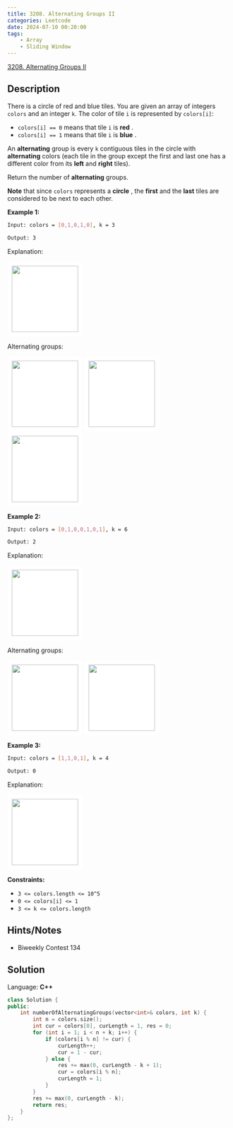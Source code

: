 ```yaml
---
title: 3208. Alternating Groups II
categories: Leetcode
date: 2024-07-10 00:20:00
tags:
    - Array
    - Sliding Window
---
```


[3208. Alternating Groups II](https://leetcode.com/problems/alternating-groups-ii/description/)

## Description

There is a circle of red and blue tiles. You are given an array of integers `colors` and an integer `k`. The color of tile `i` is represented by `colors[i]`:

- `colors[i] == 0` means that tile `i` is **red** .
- `colors[i] == 1` means that tile `i` is **blue** .

An **alternating**  group is every `k` contiguous tiles in the circle with **alternating**  colors (each tile in the group except the first and last one has a different color from its **left**  and **right**  tiles).

Return the number of **alternating**  groups.

**Note**  that since `colors` represents a **circle** , the **first**  and the **last**  tiles are considered to be next to each other.

**Example 1:**

```bash
Input: colors = [0,1,0,1,0], k = 3

Output: 3
```

Explanation:

<img alt="" data-darkreader-inline-bgcolor="" data-darkreader-inline-bgimage="" src="https://assets.leetcode.com/uploads/2024/06/19/screenshot-2024-05-28-183519.png" style="width: 150px; height: 150px; padding: 10px; background: rgb(255, 255, 255); border-radius: 0.5rem; --darkreader-inline-bgimage: initial; --darkreader-inline-bgcolor: #242729;">

Alternating groups:

<img alt="" data-darkreader-inline-bgcolor="" data-darkreader-inline-bgimage="" src="https://assets.leetcode.com/uploads/2024/05/28/screenshot-2024-05-28-182448.png" style="width: 150px; height: 150px; padding: 10px; background: rgb(255, 255, 255); border-radius: 0.5rem; --darkreader-inline-bgimage: initial; --darkreader-inline-bgcolor: #242729;">

<img alt="" data-darkreader-inline-bgcolor="" data-darkreader-inline-bgimage="" src="https://assets.leetcode.com/uploads/2024/05/28/screenshot-2024-05-28-182844.png" style="width: 150px; height: 150px; padding: 10px; background: rgb(255, 255, 255); border-radius: 0.5rem; --darkreader-inline-bgimage: initial; --darkreader-inline-bgcolor: #242729;">

<img alt="" data-darkreader-inline-bgcolor="" data-darkreader-inline-bgimage="" src="https://assets.leetcode.com/uploads/2024/05/28/screenshot-2024-05-28-183057.png" style="width: 150px; height: 150px; padding: 10px; background: rgb(255, 255, 255); border-radius: 0.5rem; --darkreader-inline-bgimage: initial; --darkreader-inline-bgcolor: #242729;">

**Example 2:**

```bash
Input: colors = [0,1,0,0,1,0,1], k = 6

Output: 2
```

Explanation:

**<img alt="" data-darkreader-inline-bgcolor="" data-darkreader-inline-bgimage="" src="https://assets.leetcode.com/uploads/2024/06/19/screenshot-2024-05-28-183907.png" style="width: 150px; height: 150px; padding: 10px; background: rgb(255, 255, 255); border-radius: 0.5rem; --darkreader-inline-bgimage: initial; --darkreader-inline-bgcolor: #242729;">**

Alternating groups:

<img alt="" data-darkreader-inline-bgcolor="" data-darkreader-inline-bgimage="" src="https://assets.leetcode.com/uploads/2024/06/19/screenshot-2024-05-28-184128.png" style="width: 150px; height: 150px; padding: 10px; background: rgb(255, 255, 255); border-radius: 0.5rem; --darkreader-inline-bgimage: initial; --darkreader-inline-bgcolor: #242729;">

<img alt="" data-darkreader-inline-bgcolor="" data-darkreader-inline-bgimage="" src="https://assets.leetcode.com/uploads/2024/06/19/screenshot-2024-05-28-184240.png" style="width: 150px; height: 150px; padding: 10px; background: rgb(255, 255, 255); border-radius: 0.5rem; --darkreader-inline-bgimage: initial; --darkreader-inline-bgcolor: #242729;">

**Example 3:**

```bash
Input: colors = [1,1,0,1], k = 4

Output: 0
```

Explanation:

<img alt="" data-darkreader-inline-bgcolor="" data-darkreader-inline-bgimage="" src="https://assets.leetcode.com/uploads/2024/06/19/screenshot-2024-05-28-184516.png" style="width: 150px; height: 150px; padding: 10px; background: rgb(255, 255, 255); border-radius: 0.5rem; --darkreader-inline-bgimage: initial; --darkreader-inline-bgcolor: #242729;">

**Constraints:**

- `3 <= colors.length <= 10^5`
- `0 <= colors[i] <= 1`
- `3 <= k <= colors.length`

## Hints/Notes

- Biweekly Contest 134

## Solution

Language: **C++**

```C++
class Solution {
public:
    int numberOfAlternatingGroups(vector<int>& colors, int k) {
        int n = colors.size();
        int cur = colors[0], curLength = 1, res = 0;
        for (int i = 1; i < n + k; i++) {
            if (colors[i % n] != cur) {
                curLength++;
                cur = 1 - cur;
            } else {
                res += max(0, curLength - k + 1);
                cur = colors[i % n];
                curLength = 1;
            }
        }
        res += max(0, curLength - k);
        return res;
    }
};
```
